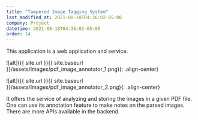 ```yaml
---
title: "Tampered Image Tagging System"
last_modified_at: 2021-08-18T04:36:02-05:00
company: Project
datetime: 2021-08-18T04:36:02-05:00
order: 14
---
```


This application is a web application and service. 

![alt]({{ site.url }}{{ site.baseurl }}/assets/images/pdf_image_annotator_1.png){: .align-center}

![alt]({{ site.url }}{{ site.baseurl }}/assets/images/pdf_image_annotator_2.png){: .align-center}

It offers the service of analyzing and storing the images in a given PDF file. One can use its annotation feature to make notes on the parsed images. There are more APIs available in the backend. 


